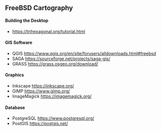 ## FreeBSD Cartography
#### Building the Desktop
- https://trihexagonal.org/tutorial.html

#### GIS Software
- QGIS https://www.qgis.org/en/site/forusers/alldownloads.html#freebsd
- SAGA https://sourceforge.net/projects/saga-gis/
- GRASS https://grass.osgeo.org/download/

#### Graphics
- Inkscape https://inkscape.org/
- GIMP https://www.gimp.org/
- ImageMagick https://imagemagick.org/

#### Database
- PostgreSQL https://www.postgresql.org/
- PostGIS https://postgis.net/
